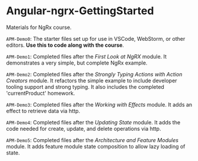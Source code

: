 # Angular-ngrx-GettingStarted
Materials for NgRx course.

`APM-Demo0`: The starter files set up for use in VSCode, WebStorm, or other editors. **Use this to code along with the course**.

`APM-Demo1`: Completed files after the *First Look at NgRX* module. It demonstrates a very simple, but complete NgRx example.

`APM-Demo2`: Completed files after the *Strongly Typing Actions with Action Creators* module. It refactors the simple example to include developer tooling support and strong typing. It also includes the completed 'currentProduct' homework.

`APM-Demo3`: Completed files after the *Working with Effects* module. It adds an effect to retrieve data via http.

`APM-Demo4`: Completed files after the *Updating State* module. It adds the code needed for create, update, and delete operations via http.

`APM-Demo5`: Completed files after the *Architecture and Feature Modules* module. It adds feature module state composition to allow lazy loading of state.

